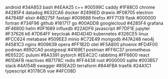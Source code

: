 android     #34A853
bash        #4EAA25
c++         #00599C
caddy       #1F88C0
chrome      #4285F4
datadog     #632CA6
docker      #2496ED
drawio      #F08705
electron    #47848F
elixir      #4B275F
fastapi     #009688
firefox     #FF7139
flask       #000000
fortran     #734F96
github      #181717
go          #00ADD8
googlecloud #4285F4
grafana     #F46800
helm        #0F1689
influxdb    #22ADF6
javascript  #F7DF1E
jupyter     #F37626
k6          #7D64FF
keycloak    #4D4D4D
kubernetes  #326CE5
linux       #FCC624
metabase    #509EE3
minio       #C72E49
mongodb     #47A248
neo4j       #4581C3
nginx       #009639
opera       #FF1B2D
otel        #F5A800
phoenix     #FD4F00
podman      #892CA0
postgresql  #4169E1
postman     #FF6C37
prometheus  #E6522C
pulumi      #8A3391
pytorch     #EE4C2C
rabbitmq    #FF6600
react       #61DAFB
reactivex   #B7178C
redis       #FF4438
rust        #000000
sqlite      #003B57
slack       #4A154B
swagger     #85EA2D
terraform   #844FBA
traefik     #24A1C1
typescript  #3178C6
vue         #4FC08D